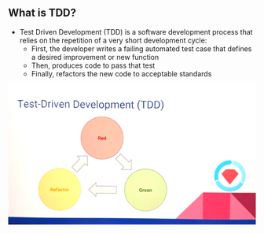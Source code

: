 ## What is TDD?
* Test Driven Development (TDD) is a software development process that relies on the repetition of a very short development cycle: 
  * First, the developer writes a failing automated test case that defines a desired improvement or new function
  * Then, produces code to pass that test
  * Finally, refactors the new code to acceptable standards

![tdd.png](images/tdd.png)
